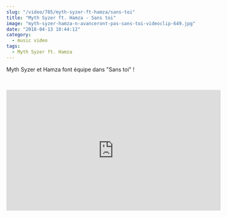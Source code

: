 ```yaml
--- 
slug: "/video/785/myth-syzer-ft-hamza/sans-toi"
title: "Myth Syzer ft. Hamza - Sans toi"
image: "myth-syzer-hamza-n-avanceront-pas-sans-toi-videoclip-649.jpg"
date: "2018-04-13 10:44:12"
category:
  - music video
tags:
  - Myth Syzer ft. Hamza
---
```

<p>Myth Syzer et Hamza font équipe dans "Sans toi" !</p><br/><p><iframe width="560" height="315" src="https://www.youtube.com/embed/5oZO7xAScXk" frameborder="0" allow="autoplay; encrypted-media" allowfullscreen></iframe></p>